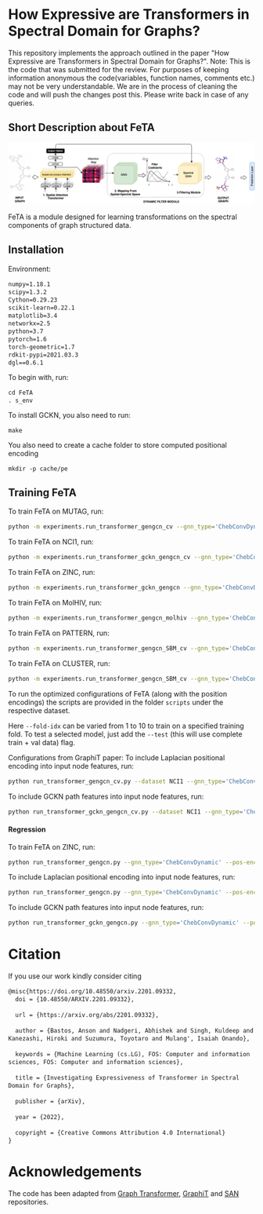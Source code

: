 # How Expressive are Transformers in Spectral Domain for Graphs?

This repository implements the approach outlined in the paper "How Expressive are Transformers in Spectral Domain for Graphs?". 
Note: This is the code that was submitted for the review. For purposes of keeping information anonymous the code(variables, function names, comments etc.) may not be very understandable. We are in the process of cleaning the code and will push the changes post this. Please write back in case of any queries.

## Short Description about FeTA

![Figure from paper](figures/FeTA.png)

FeTA is a module designed for learning transformations on the spectral components of graph structured data.

## Installation

Environment:
```
numpy=1.18.1
scipy=1.3.2
Cython=0.29.23
scikit-learn=0.22.1
matplotlib=3.4
networkx=2.5
python=3.7
pytorch=1.6
torch-geometric=1.7
rdkit-pypi=2021.03.3
dgl==0.6.1
```

To begin with, run:
```
cd FeTA
. s_env
```

To install GCKN, you also need to run:
```
make
```

You also need to create a cache folder to store computed positional encoding
```
mkdir -p cache/pe
```

## Training FeTA

To train FeTA on MUTAG, run:
```bash
python -m experiments.run_transformer_gengcn_cv --gnn_type='ChebConvDynamic' --seed=0 --dataset='MUTAG'
```

To train FeTA on NCI1, run:
```bash
python -m experiments.run_transformer_gckn_gengcn_cv --gnn_type='ChebConvDynamic' --seed=0 --dataset='NCI1'
```

To train FeTA on ZINC, run:
```bash
python -m experiments.run_transformer_gckn_gengcn --gnn_type='ChebConvDynamic' --seed=0 --dataset='ZINC'
```


To train FeTA on MolHIV, run:
```bash
python -m experiments.run_transformer_gengcn_molhiv --gnn_type='ChebConvDynamic' --batch-size=1024 --epochs=10
```


To train FeTA on PATTERN, run:
```bash
python -m experiments.run_transformer_gengcn_SBM_cv --gnn_type='ChebConvDynamic' --batch-size=64 --epochs=100 --dataset='PATTERN'
```


To train FeTA on CLUSTER, run:
```bash
python -m experiments.run_transformer_gengcn_SBM_cv --gnn_type='ChebConvDynamic' --batch-size=64 --epochs=100 --dataset='CLUSTER'
```

To run the optimized configurations of FeTA (along with the position encodings) the scripts are provided in the folder `scripts` under the respective dataset.

Here `--fold-idx` can be varied from 1 to 10 to train on a specified training fold. To test a selected model, just add the `--test` (this will use complete train + val data) flag.

Configurations from GraphiT paper:
To include Laplacian positional encoding into input node features, run:
```bash
python run_transformer_gengcn_cv.py --dataset NCI1 --gnn_type='ChebConvDynamic' --fold-idx 1 --pos-enc diffusion --beta 1.0 --lappe --lap-dim 8
```

To include GCKN path features into input node features, run:
```bash
python run_transformer_gckn_gengcn_cv.py --dataset NCI1 --gnn_type='ChebConvDynamic' --fold-idx 1 --pos-enc diffusion --beta 1.0 --gckn-path 5
```

#### Regression

To train FeTA on ZINC, run:
```bash
python run_transformer_gengcn.py --gnn_type='ChebConvDynamic' --pos-enc diffusion --beta 1.0
```

To include Laplacian positional encoding into input node features, run:
```bash
python run_transformer_gengcn.py --gnn_type='ChebConvDynamic' --pos-enc diffusion --beta 1.0 --lappe --lap-dim 8
```

To include GCKN path features into input node features, run:
```bash
python run_transformer_gckn_gengcn.py --gnn_type='ChebConvDynamic' --pos-enc diffusion --beta 1.0 --gckn-path 8
```


# Citation
If you use our work kindly consider citing

```
@misc{https://doi.org/10.48550/arxiv.2201.09332,
  doi = {10.48550/ARXIV.2201.09332},
  
  url = {https://arxiv.org/abs/2201.09332},
  
  author = {Bastos, Anson and Nadgeri, Abhishek and Singh, Kuldeep and Kanezashi, Hiroki and Suzumura, Toyotaro and Mulang', Isaiah Onando},
  
  keywords = {Machine Learning (cs.LG), FOS: Computer and information sciences, FOS: Computer and information sciences},
  
  title = {Investigating Expressiveness of Transformer in Spectral Domain for Graphs},
  
  publisher = {arXiv},
  
  year = {2022},
  
  copyright = {Creative Commons Attribution 4.0 International}
}
```

# Acknowledgements
The code has been adapted from [Graph Transformer](https://github.com/graphdeeplearning/graphtransformer), [GraphiT](https://github.com/inria-thoth/GraphiT) and [SAN](https://github.com/DevinKreuzer/SAN) repositories.